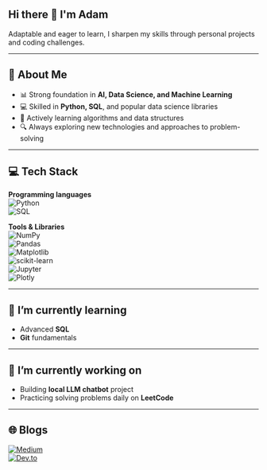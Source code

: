 ## Hi there 👋 I'm Adam
 
Adaptable and eager to learn, I sharpen my skills through personal projects and coding challenges.

---

## 🚀 About Me  
- 📊 Strong foundation in **AI, Data Science, and Machine Learning**  
- 💻 Skilled in **Python, SQL**, and popular data science libraries  
- 🧠 Actively learning algorithms and data structures
- 🔍 Always exploring new technologies and approaches to problem-solving  

---

## 💻 Tech Stack  

**Programming languages**  
![Python](https://img.shields.io/badge/Python-3776AB?style=flat&logo=python&logoColor=white)  
![SQL](https://img.shields.io/badge/SQL-4479A1?style=flat&logo=sql&logoColor=white)  

**Tools & Libraries**  
![NumPy](https://img.shields.io/badge/Numpy-013243?style=flat&logo=numpy&logoColor=white)  
![Pandas](https://img.shields.io/badge/Pandas-150458?style=flat&logo=pandas&logoColor=white)  
![Matplotlib](https://img.shields.io/badge/Matplotlib-11557C?style=flat&logo=matplotlib&logoColor=white)  
![scikit-learn](https://img.shields.io/badge/scikit--learn-F7931E?style=flat&logo=scikit-learn&logoColor=white)  
![Jupyter](https://img.shields.io/badge/Jupyter-F37626?style=flat&logo=jupyter&logoColor=white)  
![Plotly](https://img.shields.io/badge/Plotly-3F4F75?style=flat&logo=plotly&logoColor=white)

---

## 🌱 I’m currently learning  
- Advanced **SQL**
- **Git** fundamentals

---

## 🔭 I’m currently working on
- Building **local LLM chatbot** project
- Practicing solving problems daily on **LeetCode**  

---

## 🌐 Blogs
[![Medium](https://img.shields.io/badge/Medium-000000?style=flat&logo=medium&logoColor=white)](https://medium.com/@adam_dev)  
[![Dev.to](https://img.shields.io/badge/Dev.to-0A0A0A?style=flat&logo=dev.to&logoColor=white)](https://dev.to/adam_dev)  



